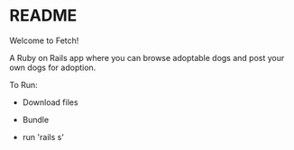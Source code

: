 # README

Welcome to Fetch! 

A Ruby on Rails app where you can browse adoptable dogs and post your own dogs for adoption.

To Run:

- Download files 

- Bundle 

- run 'rails s'



